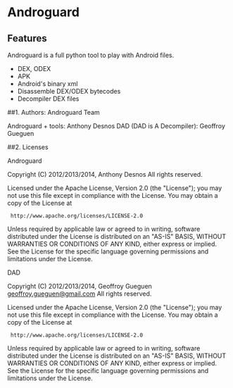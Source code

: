 # Androguard

## Features

Androguard is a full python tool to play with Android files.

* DEX, ODEX
* APK
* Android's binary xml
* Disassemble DEX/ODEX bytecodes
* Decompiler DEX files

##1. Authors: Androguard Team

Androguard + tools: Anthony Desnos <desnos at t0t0.fr>
DAD (DAD is A Decompiler): Geoffroy Gueguen <geoffroy dot gueguen at gmail dot com>


##2. Licenses

Androguard

Copyright (C) 2012/2013/2014, Anthony Desnos <desnos at t0t0.fr>
All rights reserved.

Licensed under the Apache License, Version 2.0 (the "License");
you may not use this file except in compliance with the License.
You may obtain a copy of the License at

     http://www.apache.org/licenses/LICENSE-2.0

Unless required by applicable law or agreed to in writing, software
distributed under the License is distributed on an "AS-IS" BASIS,
WITHOUT WARRANTIES OR CONDITIONS OF ANY KIND, either express or implied.
See the License for the specific language governing permissions and
limitations under the License.

DAD

Copyright (C) 2012/2013/2014, Geoffroy Gueguen <geoffroy.gueguen@gmail.com>
All rights reserved.

Licensed under the Apache License, Version 2.0 (the "License");
you may not use this file except in compliance with the License.
You may obtain a copy of the License at

     http://www.apache.org/licenses/LICENSE-2.0

Unless required by applicable law or agreed to in writing, software
distributed under the License is distributed on an "AS-IS" BASIS,
WITHOUT WARRANTIES OR CONDITIONS OF ANY KIND, either express or implied.
See the License for the specific language governing permissions and
limitations under the License.
